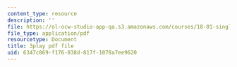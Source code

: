 ```yaml
---
content_type: resource
description: ''
file: https://ol-ocw-studio-app-qa.s3.amazonaws.com/courses/18-01-single-variable-calculus-fall-2006/6347c869f176038d817f1078a7ee9620_9v25gg2qJYE.pdf
file_type: application/pdf
resourcetype: Document
title: 3play pdf file
uid: 6347c869-f176-038d-817f-1078a7ee9620
---
```

